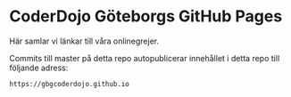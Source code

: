 CoderDojo Göteborgs GitHub Pages
================================

Här samlar vi länkar till våra onlinegrejer.

Commits till master på detta repo autopublicerar innehållet i detta repo till följande adress:

    https://gbgcoderdojo.github.io
